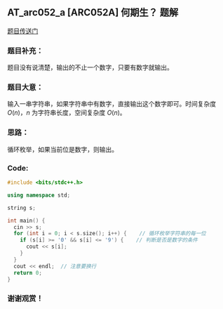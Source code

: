 ## AT_arc052_a [ARC052A] 何期生？ 题解

[题目传送门](https://www.luogu.com.cn/problem/AT_arc052_a)

### 题目补充：

题目没有说清楚，输出的不止一个数字，只要有数字就输出。

### 题目大意：

输入一串字符串，如果字符串中有数字，直接输出这个数字即可。时间复杂度 $O(n)$，$n$ 为字符串长度，空间复杂度 $O(n)$。

### 思路：

循环枚举，如果当前位是数字，则输出。

### Code:

```cpp
#include <bits/stdc++.h>

using namespace std;

string s;

int main() {
  cin >> s;
  for (int i = 0; i < s.size(); i++) {    // 循环枚举字符串的每一位
    if (s[i] >= '0' && s[i] <= '9') {    // 判断是否是数字的条件
      cout << s[i];
    }
  }
  cout << endl;  // 注意要换行
  return 0;
}

```

### 谢谢观赏！
